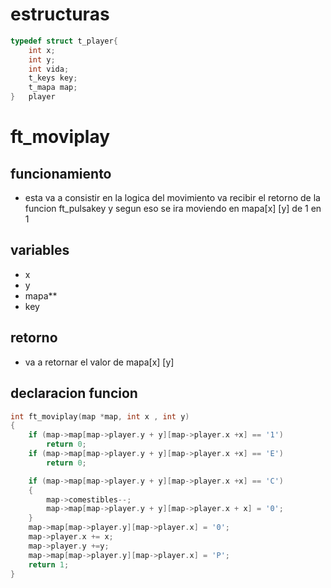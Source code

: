 # estructuras
```C
typedef struct t_player{
	int x;
	int y;
	int vida;
	t_keys key;
	t_mapa map;
}   player
```

# ft_moviplay
## funcionamiento
-  esta va a consistir en la logica del movimiento va recibir el retorno de la funcion ft_pulsakey  y segun eso se ira moviendo en mapa[x]  [y]   de 1 en 1
## variables
- x
- y
- mapa**
- key
## retorno
- va a retornar el valor de mapa[x]  [y]
## declaracion funcion
```C
int ft_moviplay(map *map, int x , int y)
{
    if (map->map[map->player.y + y][map->player.x +x] == '1')
        return 0;
    if (map->map[map->player.y + y][map->player.x +x] == 'E')
        return 0;

    if (map->map[map->player.y + y][map->player.x +x] == 'C')
    {
        map->comestibles--;
        map->map[map->player.y + y][map->player.x + x] = '0';
    }
    map->map[map->player.y][map->player.x] = '0';
    map->player.x += x;
    map->player.y +=y;
    map->map[map->player.y][map->player.x] = 'P';
    return 1;
}
```


